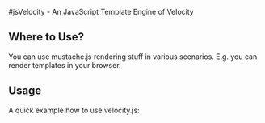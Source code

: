 #jsVelocity - An JavaScript Template Engine of Velocity


## Where to Use?

You can use mustache.js rendering stuff in various scenarios. E.g. you can
render templates in your browser.


## Usage

A quick example how to use velocity.js: